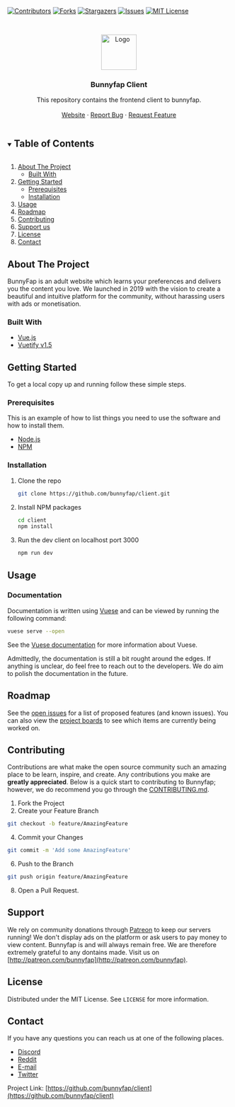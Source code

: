 
<!-- PROJECT SHIELDS -->
<!---
*** I'm using markdown "reference style" links for readability.
*** Reference links are enclosed in brackets [ ] instead of parentheses ( ).
*** See the bottom of this document for the declaration of the reference variables
*** for contributors-url, forks-url, etc. This is an optional, concise syntax you may use.
*** https://www.markdownguide.org/basic-syntax/#reference-style-links

[![LinkedIn][linkedin-shield]][linkedin-url]
--->
[![Contributors][contributors-shield]][contributors-url]
[![Forks][forks-shield]][forks-url]
[![Stargazers][stars-shield]][stars-url]
[![Issues][issues-shield]][issues-url]
[![MIT License][license-shield]][license-url]


<!-- PROJECT LOGO -->
<br />
<p align="center">
  <a href="https://github.com/bunnyfap/client">
    <img src="https://styles.redditmedia.com/t5_232vss/styles/communityIcon_5tt2aa0fahq41.png?width=256&s=a5acf63ee57b4e34a467b62dba28db4998b4a16c" alt="Logo" width="80" height="80">
  </a>

  <h3 align="center">Bunnyfap Client</h3>

  <p align="center">
    This repository contains the frontend client to bunnyfap.
    <br />
    <br />
    <a href="https://www.bunnyfap.com">Website</a>
    ·
    <a href="https://github.com/bunnyfap/client/issues/new/choose">Report Bug</a>
    ·
    <a href="https://github.com/bunnyfap/client/issues/new/choose">Request Feature</a>
  </p>
</p>



<!-- TABLE OF CONTENTS -->
<details open="open">
  <summary><h2 style="display: inline-block">Table of Contents</h2></summary>
  <ol>
    <li>
      <a href="#about-the-project">About The Project</a>
      <ul>
        <li><a href="#built-with">Built With</a></li>
      </ul>
    </li>
    <li>
      <a href="#getting-started">Getting Started</a>
      <ul>
        <li><a href="#prerequisites">Prerequisites</a></li>
        <li><a href="#installation">Installation</a></li>
      </ul>
    </li>
    <li><a href="#usage">Usage</a></li>
    <li><a href="#roadmap">Roadmap</a></li>
    <li><a href="#contributing">Contributing</a></li>
    <li><a href="#support">Support us</a></li>
    <li><a href="#license">License</a></li>
    <li><a href="#contact">Contact</a></li>
<!--     <li><a href="#acknowledgements">Acknowledgements</a></li> -->
  </ol>
</details>



<!-- ABOUT THE PROJECT -->
## About The Project

<!--- [![Product Name Screen Shot][product-screenshot]](https://example.com) --->

BunnyFap is an adult website which learns your preferences and delivers you the content you love. We launched in 2019 with the vision to create a beautiful and intuitive platform for the community, without harassing users with ads or monetisation. 

### Built With

* [Vue.js](https://vuejs.org/)
* [Vuetify v1.5](https://v15.vuetifyjs.com/en)

<!-- GETTING STARTED -->
## Getting Started

To get a local copy up and running follow these simple steps.

### Prerequisites

This is an example of how to list things you need to use the software and how to install them.
* [Node.js](https://nodejs.org/en/)
* [NPM](https://www.npmjs.com/)

<!--- * npm
  ```sh
  npm install npm@latest -g
  ```
--->

### Installation

1. Clone the repo
   ```sh
   git clone https://github.com/bunnyfap/client.git
   ```
2. Install NPM packages
   ```sh
   cd client
   npm install
   ```
3. Run the dev client on localhost port 3000
   ```sh
   npm run dev
   ```


<!-- USAGE EXAMPLES -->
## Usage


### Documentation
Documentation is written using [Vuese](https://vuese.org/) and can be viewed by running the following command:
   ```sh
   vuese serve --open
   ```
See the [Vuese documentation](https://vuese.org/cli/#quick-start) for more information about Vuese.

Admittedly, the documentation is still a bit rought around the edges. If anything is unclear, do feel free to reach out to the developers. We do aim to polish the documentation in the future. 

<!-- ROADMAP -->
## Roadmap

See the [open issues](https://github.com/bunnyfap/client/issues) for a list of proposed features (and known issues). You can also view the [project boards](https://github.com/bunnyfap/client/projects) to see which items are currently being worked on.

<!-- CONTRIBUTING -->
## Contributing

Contributions are what make the open source community such an amazing place to be learn, inspire, and create. Any contributions you make are **greatly appreciated**. Below is a quick start to contributing to Bunnyfap; however, we do recommend you go through the [CONTRIBUTING.md](https://github.com/bunnyfap/client/blob/master/CONTRIBUTING.md). 

1. Fork the Project
2. Create your Feature Branch
  ```sh
  git checkout -b feature/AmazingFeature
  ```
4. Commit your Changes 
  ```sh
  git commit -m 'Add some AmazingFeature'
  ```
6. Push to the Branch 
  ```sh
  git push origin feature/AmazingFeature
  ```
8. Open a Pull Request.

## Support
We rely on community donations through [Patreon](http://patreon.com/bunnyfap) to keep our servers running! We don't display ads on the platform or ask users to pay money to view content. Bunnyfap is and will always remain free. We are therefore extremely grateful to any dontains made. Visit us on [http://patreon.com/bunnyfap](http://patreon.com/bunnyfap). 

<!-- LICENSE -->
## License

Distributed under the MIT License. See `LICENSE` for more information.


<!-- CONTACT -->
## Contact
If you have any questions you can reach us at one of  the following places. 
* [Discord]()
* [Reddit](reddit.com/r/bunnyfap)
* [E-mail](info@bunnyfap.com)
* [Twitter](https://twitter.com/bunnyfap)

Project Link: [https://github.com/bunnyfap/client](https://github.com/bunnyfap/client)

<!-- ACKNOWLEDGEMENTS 
## Acknowledgements

* []()
* []()
* []()
-->




<!-- MARKDOWN LINKS & IMAGES -->
<!-- https://www.markdownguide.org/basic-syntax/#reference-style-links -->
[contributors-shield]: https://img.shields.io/github/contributors/github_username/repo.svg?style=for-the-badge
[contributors-url]: https://github.com/bunnyfap/client/repo/graphs/contributors
[forks-shield]: https://img.shields.io/github/forks/github_username/repo.svg?style=for-the-badge
[forks-url]: https://github.com/bunnyfap/client/repo/network/members
[stars-shield]: https://img.shields.io/github/stars/github_username/repo.svg?style=for-the-badge
[stars-url]: https://github.com/bunnyfap/client/repo/stargazers
[issues-shield]: https://img.shields.io/github/issues/github_username/repo.svg?style=for-the-badge
[issues-url]: https://github.com/bunnyfap/client/repo/issues
[license-shield]: https://img.shields.io/github/license/github_username/repo.svg?style=for-the-badge
[license-url]: https://github.com/bunnyfap/client/repo/blob/master/LICENSE.txt
[linkedin-shield]: https://img.shields.io/badge/-LinkedIn-black.svg?style=for-the-badge&logo=linkedin&colorB=555
[linkedin-url]: https://linkedin.com/in/github_username


<!---
# client

> 

## Build Setup

``` bash
# install dependencies
$ npm run install

# serve with hot reload at localhost:3000
$ npm run dev

# build for production and launch server
$ npm run build
$ npm run start

# generate static project
$ npm run generate
```
--->
